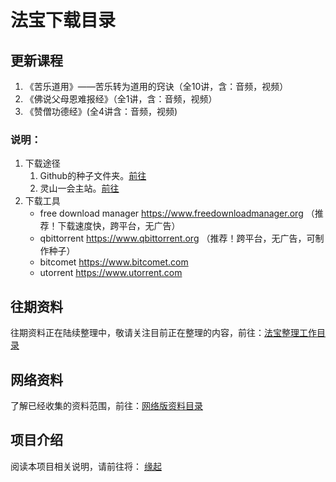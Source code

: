 # 法宝下载目录

## 更新课程

1. 《苦乐道用》——苦乐转为道用的窍诀（全10讲，含：音频，视频）
1. 《佛说父母恩难报经》（全1讲，含：音频，视频）
1. 《赞僧功德经》(全4讲含：音频，视频)

### 说明：
1. 下载途径
   1. Github的种子文件夹。[前往](seeds/)
   1. 灵山一会主站。[前往](https://www.503.im)
1. 下载工具
   - free download manager https://www.freedownloadmanager.org （推荐！下载速度快，跨平台，无广告）
   - qbittorrent https://www.qbittorrent.org （推荐！跨平台，无广告，可制作种子）
   - bitcomet https://www.bitcomet.com
   - utorrent https://www.utorrent.com
  
## 往期资料
往期资料正在陆续整理中，敬请关注目前正在整理的内容，前往：[法宝整理工作目录](backlog.md)

## 网络资料
了解已经收集的资料范围，前往：[网络版资料目录](netdisk.md)

## 项目介绍
阅读本项目相关说明，请前往将： [缘起](README.md)


